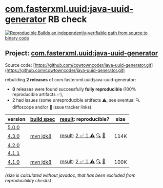 [com.fasterxml.uuid:java-uuid-generator](https://central.sonatype.com/artifact/com.fasterxml.uuid/java-uuid-generator/versions) RB check
=======

[![Reproducible Builds](https://reproducible-builds.org/images/logos/rb.svg) an independently-verifiable path from source to binary code](https://reproducible-builds.org/)

## Project: [com.fasterxml.uuid:java-uuid-generator](https://central.sonatype.com/artifact/com.fasterxml.uuid/java-uuid-generator/versions)

Source code: [https://github.com/cowtowncoder/java-uuid-generator.git](https://github.com/cowtowncoder/java-uuid-generator.git)

rebuilding **2 releases** of com.fasterxml.uuid:java-uuid-generator:
- **0** releases were found successfully **fully reproducible** (100% reproducible artifacts :white_check_mark:),
- 2 had issues (some unreproducible artifacts :warning:, see eventual :mag: diffoscope and/or :memo: issue tracker links):

| version | [build spec](/BUILDSPEC.md) | [result](https://reproducible-builds.org/docs/jvm/): reproducible? | size |
| -- | --------- | ------ | -- |
| [5.0.0](https://central.sonatype.com/artifact/com.fasterxml.uuid/java-uuid-generator/5.0.0/pom) | | | |
| [4.3.0](https://central.sonatype.com/artifact/com.fasterxml.uuid/java-uuid-generator/4.3.0/pom) | [mvn jdk8](java-uuid-generator-4.3.0.buildspec) | [result](java-uuid-generator-4.3.0.buildinfo): [2 :white_check_mark:  1 :warning:](java-uuid-generator-4.3.0.buildcompare) [:mag:](java-uuid-generator-4.3.0.diffoscope) [:memo:](https://github.com/moditect/moditect/issues/199) | 114K |
| [4.2.0](https://central.sonatype.com/artifact/com.fasterxml.uuid/java-uuid-generator/4.2.0/pom) | | | |
| [4.1.1](https://central.sonatype.com/artifact/com.fasterxml.uuid/java-uuid-generator/4.1.1/pom) | | | |
| [4.1.0](https://central.sonatype.com/artifact/com.fasterxml.uuid/java-uuid-generator/4.1.0/pom) | [mvn jdk8](java-uuid-generator-4.1.0.buildspec) | [result](java-uuid-generator-4.1.0.buildinfo): [2 :white_check_mark:  1 :warning:](java-uuid-generator-4.1.0.buildcompare) [:mag:](java-uuid-generator-4.1.0.diffoscope) [:memo:](https://github.com/cowtowncoder/java-uuid-generator/pull/74) | 100K |

<i>(size is calculated without javadoc, that has been excluded from reproducibility checks)</i>
